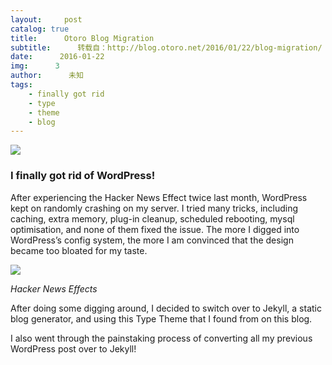 ```yaml
---
layout:     post
catalog: true
title:      Otoro Blog Migration
subtitle:      转载自：http://blog.otoro.net/2016/01/22/blog-migration/
date:      2016-01-22
img:      3
author:      未知
tags:
    - finally got rid
    - type
    - theme
    - blog
---
```



![](http://blog.otoro.net/assets/20160122/cover_creatures.png)




### I finally got rid of WordPress!

After experiencing the Hacker News Effect twice last month, WordPress kept on randomly crashing on my server. I tried many tricks, including caching, extra memory, plug-in cleanup, scheduled rebooting, mysql optimisation, and none of them fixed the issue. The more I digged into WordPress’s config system, the more I am convinced that the design became too bloated for my taste.

![](http://blog.otoro.net/assets/20160122/hn_effect.png)

*Hacker News Effects*

After doing some digging around, I decided to switch over to Jekyll, a static blog generator, and using this Type Theme that I found from on this blog.

I also went through the painstaking process of converting all my previous WordPress post over to Jekyll!
